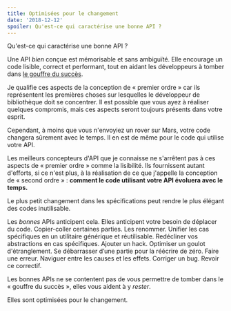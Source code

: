 ```yaml
---
title: Optimisées pour le changement
date: '2018-12-12'
spoiler: Qu'est-ce qui caractérise une bonne API ?
---
```


Qu'est-ce qui caractérise une bonne API ?

Une API *bien* conçue est mémorisable et sans ambiguïté. Elle encourage un code lisible, correct et performant, tout en aidant les développeurs à tomber dans [le gouffre du succès](https://blog.codinghorror.com/falling-into-the-pit-of-success/).

Je qualifie ces aspects de la conception de « premier ordre » car ils représentent les premières choses sur lesquelles le développeur de bibliothèque doit se concentrer. Il est possible que vous ayez à réaliser quelques compromis, mais ces aspects seront toujours présents dans votre esprit.

Cependant, à moins que vous n'envoyiez un rover sur Mars, votre code changera sûrement avec le temps. Il en est de même pour le code qui utilise votre API.

Les meilleurs concepteurs d'API que je connaisse ne s'arrêtent pas à ces aspects de « premier ordre » comme la lisibilité. Ils fournissent autant d'efforts, si ce n'est plus, à la réalisation de ce que j'appelle la conception de « second ordre » : **comment le code utilisant votre API évoluera avec le temps.**

Le plus petit changement dans les spécifications peut rendre le plus élégant des codes inutilisable.

Les *bonnes* APIs anticipent cela. Elles anticipent votre besoin de déplacer du code. Copier-coller certaines parties. Les renommer. Unifier les cas spécifiques en un utilitaire générique et réutilisable. Redécliner vos abstractions en cas spécifiques. Ajouter un hack. Optimiser un goulot d'étranglement. Se débarrasser d’une partie pour la réécrire de zéro. Faire une erreur. Naviguer entre les causes et les effets. Corriger un bug. Revoir ce correctif.

Les bonnes APIs ne se contentent pas de vous permettre de tomber dans le « gouffre du succès », elles vous aident à y *rester*.

Elles sont optimisées pour le changement.
